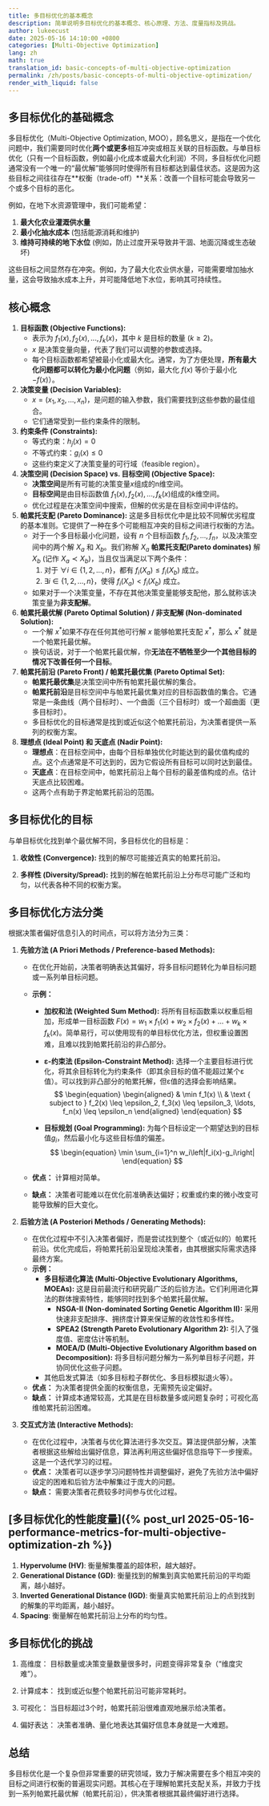 ```yaml
---
title: 多目标优化的基本概念
description: 简单说明多目标优化的基本概念、核心原理、方法、度量指标及挑战。
author: lukeecust
date: 2025-05-16 14:10:00 +0800
categories: [Multi-Objective Optimization]
lang: zh
math: true
translation_id: basic-concepts-of-multi-objective-optimization
permalink: /zh/posts/basic-concepts-of-multi-objective-optimization/
render_with_liquid: false
---
```


## 多目标优化的基础概念

多目标优化（Multi-Objective Optimization, MOO），顾名思义，是指在一个优化问题中，我们需要同时优化**两个或更多**相互冲突或相互关联的目标函数。与单目标优化（只有一个目标函数，例如最小化成本或最大化利润）不同，多目标优化问题通常没有一个唯一的“最优解”能够同时使得所有目标都达到最佳状态。这是因为这些目标之间往往存在**权衡（trade-off）**关系：改善一个目标可能会导致另一个或多个目标的恶化。

例如，在地下水资源管理中，我们可能希望：
1.  **最大化农业灌溉供水量**
2.  **最小化抽水成本** (包括能源消耗和维护)
3.  **维持可持续的地下水位** (例如，防止过度开采导致井干涸、地面沉降或生态破坏)

这些目标之间显然存在冲突。例如，为了最大化农业供水量，可能需要增加抽水量，这会导致抽水成本上升，并可能降低地下水位，影响其可持续性。

## 核心概念

1. **目标函数 (Objective Functions):**
   - 表示为 $f_1(x), f_2(x), ..., f_k(x)$，其中 $k$ 是目标的数量 ($k \geq 2$)。
   - $x$ 是决策变量向量，代表了我们可以调整的参数或选择。
   - 每个目标函数都希望被最小化或最大化。通常，为了方便处理，**所有最大化问题都可以转化为最小化问题**（例如，最大化 $f(x)$ 等价于最小化 $-f(x)$）。
2. **决策变量 (Decision Variables):**
   - $x = (x_1, x_2, ..., x_n)$，是问题的输入参数，我们需要找到这些参数的最佳组合。
   - 它们通常受到一些约束条件的限制。
3. **约束条件 (Constraints):**
   - 等式约束：$h_j(x) = 0$
   - 不等式约束：$g_i(x) \leq 0$
   - 这些约束定义了决策变量的可行域（feasible region）。
4. **决策空间 (Decision Space) vs. 目标空间 (Objective Space):**
   - **决策空间**是所有可能的决策变量$x$组成的n维空间。
   - **目标空间**是由目标函数值 $f_1(x), f_2(x), ..., f_k(x)$组成的$k$维空间。
   - 优化过程是在决策空间中搜索，但解的优劣是在目标空间中评估的。
5. **帕累托支配 (Pareto Dominance):** 这是多目标优化中是比较不同解优劣程度的基本准则。它提供了一种在多个可能相互冲突的目标之间进行权衡的方法。
   - 对于一个多目标最小化问题，设有 $n$ 个目标函数 $f_1, f_2, ..., f_n$，以及决策空间中的两个解 $X_a$ 和 $X_b$。我们称解 $X_a$ **帕累托支配(Pareto dominates)** 解 $X_b$ (记作 $X_a \prec X_b$)，当且仅当满足以下两个条件：
     1. 对于 $\forall i \in \{1,2,...,n\}$，都有 $f_i(X_a) \leq f_i(X_b)$ 成立。
     2. $\exists i \in \{1,2,...,n\}$，使得 $f_i(X_a) < f_i(X_b)$ 成立。
   - 如果对于一个决策变量，不存在其他决策变量能够支配他，那么就称该决策变量为**非支配解**。
6. **帕累托最优解 (Pareto Optimal Solution) / 非支配解 (Non-dominated Solution):**
   - 一个解 $x^{\ast}$如果不存在任何其他可行解 $x$ 能够帕累托支配 $x^*$，那么 $x^{\ast}$ 就是一个帕累托最优解。
   - 换句话说，对于一个帕累托最优解，你**无法在不牺牲至少一个其他目标的情况下改善任何一个目标**。
7. **帕累托前沿 (Pareto Front) / 帕累托最优集 (Pareto Optimal Set):**
   - **帕累托最优集**是决策空间中所有帕累托最优解的集合。
   - **帕累托前沿**是目标空间中与帕累托最优集对应的目标函数值的集合。它通常是一条曲线（两个目标时）、一个曲面（三个目标时）或一个超曲面（更多目标时）。
   - 多目标优化的目标通常是找到或近似这个帕累托前沿，为决策者提供一系列的权衡方案。
8. **理想点 (Ideal Point) 和 天底点 (Nadir Point):**
   - **理想点**：在目标空间中，由每个目标单独优化时能达到的最优值构成的点。这个点通常是不可达到的，因为它假设所有目标可以同时达到最佳。
   - **天底点**：在目标空间中，帕累托前沿上每个目标的最差值构成的点。估计天底点比较困难。
   - 这两个点有助于界定帕累托前沿的范围。

## **多目标优化的目标**

与单目标优化找到单个最优解不同，多目标优化的目标是：

1. **收敛性 (Convergence):** 找到的解尽可能接近真实的帕累托前沿。

2. **多样性 (Diversity/Spread):** 找到的解在帕累托前沿上分布尽可能广泛和均匀，以代表各种不同的权衡方案。

## **多目标优化方法分类**

   根据决策者偏好信息引入的时间点，可以将方法分为三类：

   1. **先验方法 (A Priori Methods / Preference-based Methods):**
      - 在优化开始前，决策者明确表达其偏好，将多目标问题转化为单目标问题或一系列单目标问题。
      
      - **示例：**
        - **加权和法 (Weighted Sum Method):** 将所有目标函数乘以权重后相加，形成单一目标函数 $F(x) = w_1\times f_1(x) + w_2\times f_2(x) + ... + w_k\times f_k(x)$。简单易行，可以使用现有的单目标优化方法，但权重设置困难，且难以找到帕累托前沿的非凸部分。
        
        - **ε-约束法 (Epsilon-Constraint Method):** 选择一个主要目标进行优化，将其余目标转化为约束条件（即其余目标的值不能超过某个ε值）。可以找到非凸部分的帕累托解，但ε值的选择会影响结果。
          $$
          \begin{equation}
          \begin{aligned}
          & \min f_1(x) \\
          & \text { subject to } f_2(x) \leq \epsilon_2, f_3(x) \leq \epsilon_3, \ldots, f_n(x) \leq \epsilon_n
          \end{aligned}
          \end{equation}
          $$
        
        - **目标规划 (Goal Programming):** 为每个目标设定一个期望达到的目标值$g_i$，然后最小化与这些目标值的偏差。
          $$
          \begin{equation}
          \min \sum_{i=1}^n w_i\left|f_i(x)-g_i\right|
          \end{equation}
          $$
        
      - **优点：** 计算相对简单。
      
      - **缺点：** 决策者可能难以在优化前准确表达偏好；权重或约束的微小改变可能导致解的巨大变化。
      
   2. **后验方法 (A Posteriori Methods / Generating Methods):**
      - 在优化过程中不引入决策者偏好，而是尝试找到整个（或近似的）帕累托前沿。优化完成后，将帕累托前沿呈现给决策者，由其根据实际需求选择最终方案。
      - **示例：**
        - **多目标进化算法 (Multi-Objective Evolutionary Algorithms, MOEAs):** 这是目前最流行和研究最广泛的后验方法。它们利用进化算法的群体搜索特性，能够同时找到多个帕累托最优解。
          - **NSGA-II (Non-dominated Sorting Genetic Algorithm II):** 采用快速非支配排序、拥挤度计算来保证解的收敛性和多样性。
          - **SPEA2 (Strength Pareto Evolutionary Algorithm 2):** 引入了强度值、密度估计等机制。
          - **MOEA/D (Multi-Objective Evolutionary Algorithm based on Decomposition):** 将多目标问题分解为一系列单目标子问题，并协同优化这些子问题。
        - 其他启发式算法（如多目标粒子群优化、多目标模拟退火等）。
      - **优点：** 为决策者提供全面的权衡信息，无需预先设定偏好。
      - **缺点：** 计算成本通常较高，尤其是在目标数量多或问题复杂时；可视化高维帕累托前沿困难。
      
   3. **交互式方法 (Interactive Methods):**
      - 在优化过程中，决策者与优化算法进行多次交互。算法提供部分解，决策者根据这些解给出偏好信息，算法再利用这些偏好信息指导下一步搜索。这是一个迭代学习的过程。
      - **优点：** 决策者可以逐步学习问题特性并调整偏好，避免了先验方法中偏好设定的困难和后验方法中解集过于庞大的问题。
      - **缺点：** 需要决策者花费较多时间参与优化过程。

## [多目标优化的性能度量]({% post_url 2025-05-16-performance-metrics-for-multi-objective-optimization-zh %})

1. **Hypervolume (HV)**: 衡量解集覆盖的超体积，越大越好。
2. **Generational Distance (GD)**: 衡量找到的解集到真实帕累托前沿的平均距离，越小越好。
3. **Inverted Generational Distance (IGD)**: 衡量真实帕累托前沿上的点到找到的解集的平均距离，越小越好。
4. **Spacing**: 衡量解在帕累托前沿上分布的均匀性。

## 多目标优化的挑战 

1. 高维度： 目标数量或决策变量数量很多时，问题变得非常复杂（“维度灾难”）。

2. 计算成本： 找到或近似整个帕累托前沿可能非常耗时。

3. 可视化： 当目标超过3个时，帕累托前沿很难直观地展示给决策者。

4. 偏好表达： 决策者准确、量化地表达其偏好信息本身就是一大难题。

## 总结
多目标优化是一个复杂但非常重要的研究领域，致力于解决需要在多个相互冲突的目标之间进行权衡的普遍现实问题。其核心在于理解帕累托支配关系，并致力于找到一系列帕累托最优解（帕累托前沿），供决策者根据其最终偏好进行选择。
